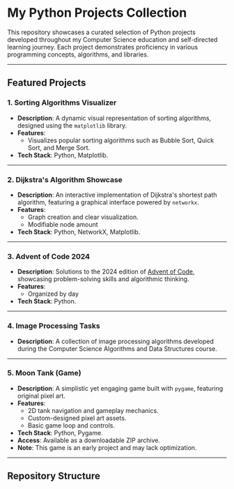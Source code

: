 # My Python Projects Collection

This repository showcases a curated selection of Python projects developed throughout my Computer Science education and self-directed learning journey. Each project demonstrates proficiency in various programming concepts, algorithms, and libraries.

---

## Featured Projects

### 1. **Sorting Algorithms Visualizer**
- **Description**: A dynamic visual representation of sorting algorithms, designed using the `matplotlib` library. 
- **Features**:
  - Visualizes popular sorting algorithms such as Bubble Sort, Quick Sort, and Merge Sort.
- **Tech Stack**: Python, Matplotlib.

---

### 2. **Dijkstra's Algorithm Showcase**
- **Description**: An interactive implementation of Dijkstra's shortest path algorithm, featuring a graphical interface powered by `networkx`.
- **Features**:
  - Graph creation and clear visualization.
  - Modifiable node amount
- **Tech Stack**: Python, NetworkX, Matplotlib.

---

### 3. **Advent of Code 2024**
- **Description**: Solutions to the 2024 edition of [Advent of Code](https://adventofcode.com/2024), showcasing problem-solving skills and algorithmic thinking.
- **Features**:
  - Organized by day
- **Tech Stack**: Python.

---

### 4. **Image Processing Tasks**
- **Description**: A collection of image processing algorithms developed during the Computer Science Algorithms and Data Structures course.

---

### 5. **Moon Tank (Game)**
- **Description**: A simplistic yet engaging game built with `pygame`, featuring original pixel art.
- **Features**:
  - 2D tank navigation and gameplay mechanics.
  - Custom-designed pixel art assets.
  - Basic game loop and controls.
- **Tech Stack**: Python, Pygame.
- **Access**: Available as a downloadable ZIP archive.
- **Note**: This game is an early project and may lack optimization.

---

## Repository Structure
